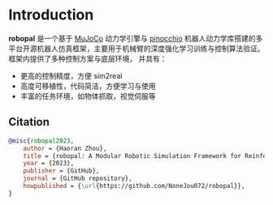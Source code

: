 # Introduction
**robopal** 是一个基于 [MuJoCo](http://mujoco.org/) 动力学引擎与 [pinocchio](https://gepettoweb.laas.fr/doc/stack-of-tasks/pinocchio/master/doxygen-html/index.html) 机器人动力学库搭建的多平台开源机器人仿真框架，主要用于机械臂的深度强化学习训练与控制算法验证。框架内提供了多种控制方案与底层环境，
并具有：
* 更高的控制精度，方便 sim2real
* 高度可移植性，代码简洁，方便学习与使用
* 丰富的任务环境，如物体抓取，视觉伺服等

## Citation
```bibtex
@misc{robopal2023,
    author = {Haoran Zhou},
    title = {robopal: A Modular Robotic Simulation Framework for Reinforcement Learning},
    year = {2023},
    publisher = {GitHub},
    journal = {GitHub repository},
    howpublished = {\url{https://github.com/NoneJou072/robopal}},
}
```